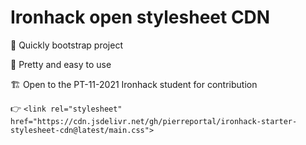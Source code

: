 # Ironhack open stylesheet CDN

🚀 Quickly bootstrap project

💅 Pretty and easy to use

🏗 Open to the PT-11-2021 Ironhack student for contribution

👉 `<link rel="stylesheet" href="https://cdn.jsdelivr.net/gh/pierreportal/ironhack-starter-stylesheet-cdn@latest/main.css">`
